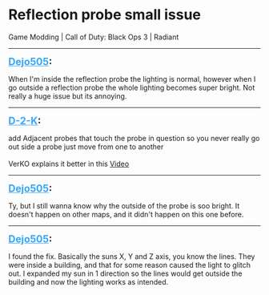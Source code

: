 # Reflection probe small issue
Game Modding | Call of Duty: Black Ops 3 | Radiant

---
<strong style="font-size: 1.4em;"><span style="text-decoration: underline;text-decoration-color: #34a7f9;"><span style="color:#34a7f9;">Dejo505</span></span>:</strong>

<p>When I&#39;m inside the reflection probe the lighting is normal, however when I go outside a reflection probe the whole lighting becomes super bright. Not really a huge issue but its annoying.</p>

---
<strong style="font-size: 1.4em;"><span style="text-decoration: underline;text-decoration-color: #34a7f9;"><span style="color:#34a7f9;">D-2-K</span></span>:</strong>

<p>add Adjacent probes that touch the probe in question so you never really go out side a probe just move from one to another <br /><br />VerKO explains it better in this <a href="https://www.youtube.com/watch?v=HOa08arAXlk">Video</a></p>

---
<strong style="font-size: 1.4em;"><span style="text-decoration: underline;text-decoration-color: #34a7f9;"><span style="color:#34a7f9;">Dejo505</span></span>:</strong>

<p>Ty, but I still wanna know why the outside of the probe is soo bright. It doesn&#39;t happen on other maps, and it didn&#39;t happen on this one before.</p>

---
<strong style="font-size: 1.4em;"><span style="text-decoration: underline;text-decoration-color: #34a7f9;"><span style="color:#34a7f9;">Dejo505</span></span>:</strong>

<p>I found the fix. Basically the suns X, Y and Z axis, you know the lines. They were inside a building, and that for some reason caused the light to glitch out. I expanded my sun in 1 direction so the lines would get outside the building and now the lighting works as intended.</p>
